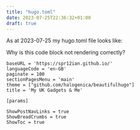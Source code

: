 ```yaml
---
title: "hugo.toml"
date: 2023-07-25T22:36:32+01:00
draft: true
---
```


As at 2023-07-25 my hugo.toml file looks like:

Why is this code block not rendering correctly?

```
baseURL = 'https://spr12ian.github.io/'
languageCode = 'en-GB'
paginate = 100
sectionPagesMenu = 'main'
theme = ["github.com/halogenica/beautifulhugo"]
title = 'My UK Gadgets & Me'

[params]

ShowPostNavLinks = true
ShowBreadCrumbs = true
ShowToc = true
```


